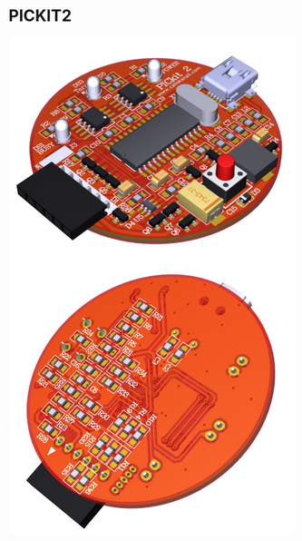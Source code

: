 # PICKIT2
![alt text](https://raw.githubusercontent.com/caliskanali/PICKIT2/master/PICKIT2_TOP.JPG)
![alt text](https://raw.githubusercontent.com/caliskanali/PICKIT2/master/PICKIT2_BOTTOM.JPG)
